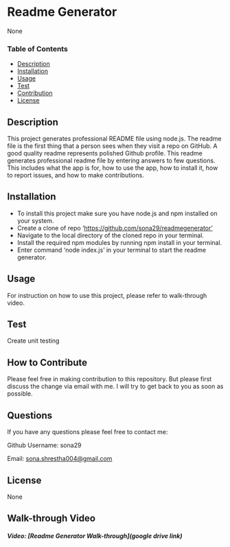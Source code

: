 # Readme Generator

None

### Table of Contents

- [Description](#description)
- [Installation](#installation)
- [Usage](#usage)
- [Test](#test)
- [Contribution](#contribution)
- [License](#license)

## Description

This project generates professional README file using node.js. The readme file is the first thing that a person sees when they visit a repo on GitHub. A good quality readme represents polished Github profile. This readme generates professional readme file by entering answers to few questions. This includes what the app is for, how to use the app, how to install it, how to report issues, and how to make contributions.

## Installation

- To install this project make sure you have node.js and npm installed on your system.
- Create a clone of repo ‘https://github.com/sona29/readmegenerator’
- Navigate to the local directory of the cloned repo in your terminal.
- Install the required npm modules by running npm install in your terminal.
- Enter command ‘node index.js’ in your terminal to start the readme generator.

## Usage

For instruction on how to use this project, please refer to walk-through video.

## Test

Create unit testing

## How to Contribute

Please feel free in making contribution to this repository. But please first discuss the change via email with me. I will try to get back to you as soon as possible.

## Questions

If you have any questions please feel free to contact me:

Github Username: sona29

Email: sona.shrestha004@gmail.com

## License

None

## Walk-through Video

##### Video: [Readme Generator Walk-through](google drive link)
